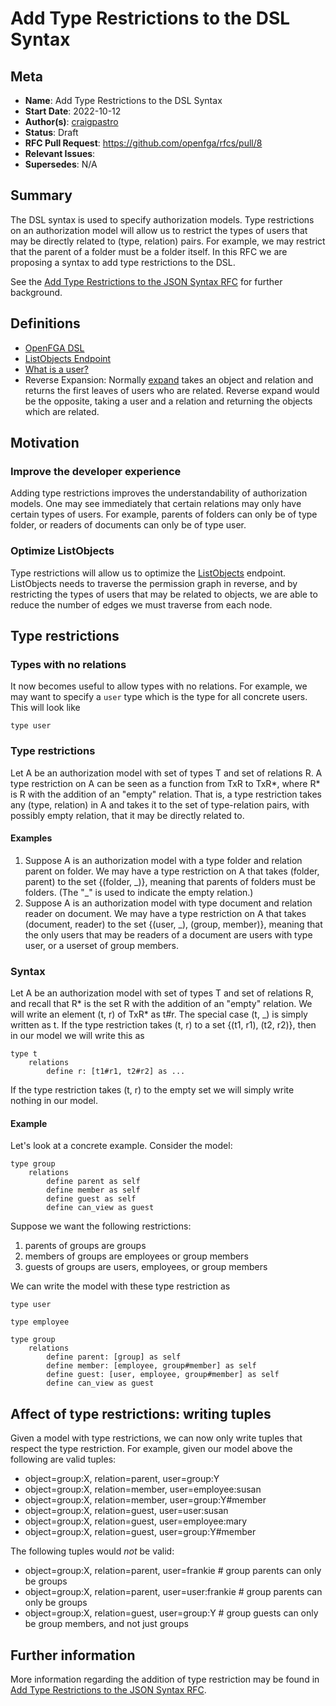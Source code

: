 # Add Type Restrictions to the DSL Syntax

## Meta

- **Name**: Add Type Restrictions to the DSL Syntax
- **Start Date**: 2022-10-12
- **Author(s)**: [craigpastro](https://github.com/craigpastro)
- **Status**: Draft <!-- Acceptable values: Draft, Approved, On Hold, Superseded -->
- **RFC Pull Request**: <https://github.com/openfga/rfcs/pull/8>
- **Relevant Issues**:
- **Supersedes**: N/A

## Summary

The DSL syntax is used to specify authorization models. Type restrictions on an authorization model will allow us to restrict the types of users that may be directly related to (type, relation) pairs. For example, we may restrict that the parent of a folder must be a folder itself. In this RFC we are proposing a syntax to add type restrictions to the DSL.

See the [Add Type Restrictions to the JSON Syntax RFC](./20220831-add-type-restrictions-to-json-syntax.md) for further background.

## Definitions

- [OpenFGA DSL](https://openfga.dev/docs/configuration-language)
- [ListObjects Endpoint](https://openfga.dev/api/service#/Relationship%20Queries/ListObjects)
- [What is a user?](https://openfga.dev/docs/concepts#what-is-a-user)
- Reverse Expansion: Normally [expand](https://openfga.dev/docs/interacting/relationship-queries#expand) takes an object and relation and returns the first leaves of users who are related. Reverse expand would be the opposite, taking a user and a relation and returning the objects which are related.

## Motivation

### Improve the developer experience

Adding type restrictions improves the understandability of authorization models. One may see immediately that certain relations may only have certain types of users. For example, parents of folders can only be of type folder, or readers of documents can only be of type user.

### Optimize ListObjects

Type restrictions will allow us to optimize the [ListObjects](https://github.com/openfga/rfcs/blob/main/20220714-listObjects-api.md) endpoint. ListObjects needs to traverse the permission graph in reverse, and by restricting the types of users that may be related to objects, we are able to reduce the number of edges we must traverse from each node.

## Type restrictions

### Types with no relations

It now becomes useful to allow types with no relations. For example, we may want to specify a `user` type which is the type for all concrete users. This will look like
```
type user
```

### Type restrictions

Let A be an authorization model with set of types T and set of relations R. A type restriction on A can be seen as a function from TxR to TxR*, where R* is R with the addition of an "empty" relation. That is, a type restriction takes any (type, relation) in A and takes it to the set of type-relation pairs, with possibly empty relation, that it may be directly related to.

#### Examples

1. Suppose A is an authorization model with a type folder and relation parent on folder. We may have a type restriction on A that takes (folder, parent) to the set {(folder, \_)}, meaning that parents of folders must be folders. (The "_" is used to indicate the empty relation.)
 2. Suppose A is an authorization model with type document and relation reader on document. We may have a type restriction on A that takes (document, reader) to the set {(user, \_), (group, member)}, meaning that the only users that may be readers of a document are users with type user, or a userset of group members.


### Syntax

Let A be an authorization model with set of types T and set of relations R, and recall that R* is the set R with the addition of an "empty" relation. We will write an element (t, r) of TxR* as t#r. The special case (t, _) is simply written as t. If the type restriction takes (t, r) to a set {(t1, r1), (t2, r2)}, then in our model we will write this as
```
type t
    relations
        define r: [t1#r1, t2#r2] as ...
```
If the type restriction takes (t, r) to the empty set we will simply write nothing in our model.

#### Example

Let's look at a concrete example. Consider the model:
```
type group
    relations
        define parent as self
        define member as self
        define guest as self
        define can_view as guest
```
Suppose we want the following restrictions:
1. parents of groups are groups
2. members of groups are employees or group members
3. guests of groups are users, employees, or group members

We can write the model with these type restriction as
```
type user

type employee

type group
    relations
        define parent: [group] as self
        define member: [employee, group#member] as self
        define guest: [user, employee, group#member] as self
        define can_view as guest
```

## Affect of type restrictions: writing tuples

Given a model with type restrictions, we can now only write tuples that respect the type restriction. For example, given our model above the following are valid tuples:
- object=group:X, relation=parent, user=group:Y
- object=group:X, relation=member, user=employee:susan
- object=group:X, relation=member, user=group:Y#member
- object=group:X, relation=guest, user=user:susan
- object=group:X, relation=guest, user=employee:mary
- object=group:X, relation=guest, user=group:Y#member

The following tuples would _not_ be valid:
- object=group:X, relation=parent, user=frankie       # group parents can only be groups
- object=group:X, relation=parent, user=user:frankie  # group parents can only be groups
- object=group:X, relation=guest, user=group:Y        # group guests can only be group members, and not just groups


## Further information

More information regarding the addition of type restriction may be found in [Add Type Restrictions to the JSON Syntax RFC](./20220831-add-type-restrictions-to-json-syntax.md).
